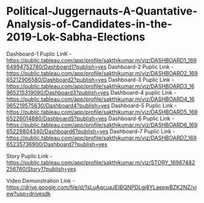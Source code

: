 # Political-Juggernauts-A-Quantative-Analysis-of-Candidates-in-the-2019-Lok-Sabha-Elections 


Dashboard-1 Puplic LinK - https://public.tableau.com/app/profile/sakthikumar.m/viz/DASHBOARD1_16964994752780/Dashboard1?publish=yes
Dashboard-2 Puplic Link - https://public.tableau.com/app/profile/sakthikumar.m/viz/DASHBOARD2_16965212906580/Dashboard2?publish=yes
Dashboard-3 Puplic Link - https://public.tableau.com/app/profile/sakthikumar.m/viz/DASHBOARD3_16965215319090/Dashboard3?publish=yes
Dashboard-4 puplic Link - https://public.tableau.com/app/profile/sakthikumar.m/viz/DASHBOARD4_16965219575630/Dashboard4?publish=yes
Dashboard-5 Puplic Link - https://public.tableau.com/app/profile/sakthikumar.m/viz/DASHBOARD5_16965226014880/Dashboard5?publish=yes
Dashboard-6 Puplic Link - https://public.tableau.com/app/profile/sakthikumar.m/viz/DASHBOARD6_16965229804340/Dashboard6?publish=yes
Dashboard-7 Puplic Link - https://public.tableau.com/app/profile/sakthikumar.m/viz/DASHBOARD7_16965235736900/Dashboard7?publish=yes

Story Puplic Link - https://public.tableau.com/app/profile/sakthikumar.m/viz/STORY_16967482256760/Story1?publish=yes

Video Demonstration Link - https://drive.google.com/file/d/1sLuAqcuaJEIBQNPDLgj8YLaepwBZK2NZ/view?usp=drivesdk
